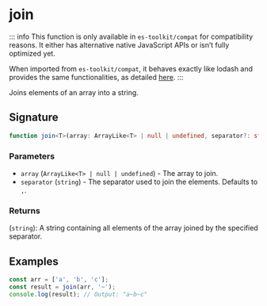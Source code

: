 # join

::: info
This function is only available in `es-toolkit/compat` for compatibility reasons. It either has alternative native JavaScript APIs or isn’t fully optimized yet.

When imported from `es-toolkit/compat`, it behaves exactly like lodash and provides the same functionalities, as detailed [here](../../../compatibility.md).
:::

Joins elements of an array into a string.

## Signature

```typescript
function join<T>(array: ArrayLike<T> | null | undefined, separator?: string): string;
```

### Parameters

- `array` (`ArrayLike<T> | null | undefined`) - The array to join.
- `separator` (`string`) - The separator used to join the elements. Defaults to `,`.

### Returns

(`string`): A string containing all elements of the array joined by the specified separator.

## Examples

```typescript
const arr = ['a', 'b', 'c'];
const result = join(arr, '~');
console.log(result); // Output: "a~b~c"
```
